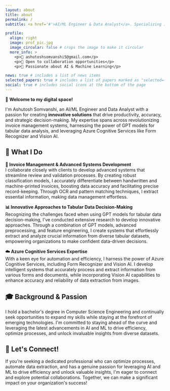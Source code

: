```yaml
---
layout: about
title: about
permalink: /
subtitle: <a href='#'>AI/ML Engineer & Data Analyst</a>. Specializing in innovative solutions for tabular data analysis and automation.

profile:
  align: right
  image: prof_pic.jpg
  image_circular: false # crops the image to make it circular
  more_info: >
    <p>📧 ashutoshsomvanshi5@gmail.com</p>
    <p>💼 Open to collaboration opportunities</p>
    <p>🌟 Passionate about AI & Machine Learning</p>

news: true # includes a list of news items
selected_papers: true # includes a list of papers marked as "selected={true}"
social: true # includes social icons at the bottom of the page
---
```


👋 **Welcome to my digital space!**

I'm Ashutosh Somvanshi, an AI/ML Engineer and Data Analyst with a passion for creating **innovative solutions** that drive productivity, accuracy, and strategic decision-making. My expertise spans across revolutionizing invoice management systems, harnessing the power of GPT models for tabular data analysis, and leveraging Azure Cognitive Services like Form Recognizer and Vision AI.

## 🚀 What I Do

**🧾 Invoice Management & Advanced Systems Development**  
I collaborate closely with clients to develop advanced systems that streamline review and validation processes. By creating robust classification models, I accurately differentiate between handwritten and machine-printed invoices, boosting data accuracy and facilitating precise record-keeping. Through OCR and pattern matching techniques, I extract essential information, making data management effortless.

**📊 Innovative Approaches to Tabular Data Decision-Making**  
Recognizing the challenges faced when using GPT models for tabular data decision-making, I've conducted extensive research to develop innovative approaches. Through a combination of GPT models, advanced preprocessing, and feature engineering, I create systems that effortlessly extract and analyze crucial information from diverse tabular datasets, empowering organizations to make confident data-driven decisions.

**☁️ Azure Cognitive Services Expertise**  
With a keen eye for automation and efficiency, I harness the power of Azure Cognitive Services, including Form Recognizer and Vision AI. I develop intelligent systems that accurately process and extract information from various forms and documents, while incorporating Vision AI capabilities to enhance accuracy and reliability of data extraction from images.

## 🎓 Background & Passion

I hold a bachelor's degree in Computer Science Engineering and continually seek opportunities to expand my skills while staying at the forefront of emerging technologies. I'm committed to staying ahead of the curve and leveraging the latest advancements in AI and ML to drive efficiency, optimize processes, and unlock invaluable insights from diverse datasets.

## 🤝 Let's Connect!

If you're seeking a dedicated professional who can optimize processes, automate data extraction, and has a genuine passion for leveraging AI and ML to drive efficiency and unlock valuable insights, I'm eager to connect and explore potential collaborations. Together, we can make a significant impact on your organization's success!
